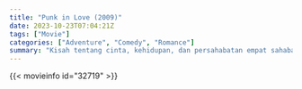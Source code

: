 ```yaml
---
title: "Punk in Love (2009)"
date: 2023-10-23T07:04:21Z
tags: ["Movie"]
categories: ["Adventure", "Comedy", "Romance"]
summary: "Kisah tentang cinta, kehidupan, dan persahabatan empat sahabat punk jalanan. Dari kampung halamannya di Malang, Jawa Timur, mereka merencanakan perjalanan ke Jakarta dengan tujuan membantu temannya menyatakan cintanya kepada kekasihnya sebelum pernikahannya..."
---
```


<mux-player stream-type="on-demand"
src="https://kp3d-my.sharepoint.com/personal/ryoo_kp3d_onmicrosoft_com/_layouts/15/download.aspx?share=Edl-PKxk2_JKnR7zRS-I2BIBXnfNjPGKjuVkm_kWMyqWmg" prefer-playback="mse" controls>

</mux-player>


{{< movieinfo id="32719" >}}

<script src="https://cdn.jsdelivr.net/npm/@mux/mux-player"></script>

 <script type="application/ld+json ">
{
"@context": "https://schema.org/",
"@type": "VideoObject",
"name": "Punk in Love (2009)",
"contentUrl": "https://stream.mux.com/2t00V1akUep53tXRUrJ01k1FvOz6029L02c7zUDtexE3W0100.m3u8",
"thumbnailUrl": "https://www.themoviedb.org/t/p/original/pXyhJtpVPTGAei80CdOqezi2POP.jpg?width=314&fit_mode=preserve&time=25",
"uploadDate": "2023-10-23T07:04:21Z",
}

</script>